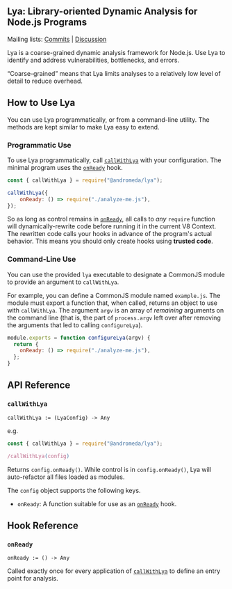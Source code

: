 ## Lya: Library-oriented Dynamic Analysis for Node.js Programs

Mailing lists: [Commits](lya-commits@googlegroups.com) | [Discussion](lya-discuss@googlegroups.com)

Lya is a coarse-grained dynamic analysis framework for Node.js. Use
Lya to identify and address vulnerabilities, bottlenecks, and errors.

“Coarse-grained” means that Lya limits analyses to a relatively low
level of detail to reduce overhead.


## How to Use Lya

You can use Lya programmatically, or from a command-line utility.  The
methods are kept similar to make Lya easy to extend.


### Programmatic Use

To use Lya programmatically, call [`callWithLya`][] with your
configuration. The minimal program uses the [`onReady`][] hook.

```JavaScript
const { callWithLya } = require("@andromeda/lya");

callWithLya({
    onReady: () => require("./analyze-me.js"),
});
```

So as long as control remains in [`onReady`][], all calls to _any_
`require` function will dynamically-rewrite code before running it in
the current V8 Context. The rewritten code calls your hooks in advance
of the program's actual behavior. This means you should only create
hooks using __trusted code__.


### Command-Line Use

You can use the provided `lya` executable to designate a CommonJS
module to provide an argument to `callWithLya`.

For example, you can define a CommonJS module named `example.js`.  The
module must export a function that, when called, returns an object to
use with `callWithLya`. The argument `argv` is an array of _remaining_
arguments on the command line (that is, the part of `process.argv`
left over after removing the arguments that led to calling
`configureLya`).

```javascript
module.exports = function configureLya(argv) {
  return {
    onReady: () => require("./analyze-me.js"),
  };
}
```


## API Reference

### `callWithLya`
[`callWithLya`]: #callwithlya

`callWithLya := (LyaConfig) -> Any`

e.g.

```javascript
const { callWithLya } = require("@andromeda/lya");

/callWithLya(config)
```

Returns `config.onReady()`. While control is in `config.onReady()`,
Lya will auto-refactor all files loaded as modules.


The `config` object supports the following keys.

* `onReady`: A function suitable for use as an [`onReady`][] hook.


## Hook Reference

### `onReady`
[`onReady`]: #onready

`onReady := () -> Any`

Called exactly once for every application of [`callWithLya`][] to
define an entry point for analysis.
